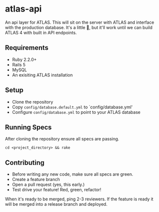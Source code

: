 # atlas-api

An api layer for ATLAS. This will sit on the server with ATLAS and interface with the production database. It's a little :shit:, but it'll work until we can build ATLAS 4 with built in API endpoints.

## Requirements

* Ruby 2.2.0+
* Rails 5
* MySQL
* An exisiting ATLAS installation

## Setup

* Clone the repository
* Copy `config/database.default.yml` to `config/database.yml'
* Configure `config/database.yml` to point to your ATLAS database

## Running Specs

After cloning the repository ensure all specs are passing.

`cd <project_directory> && rake`


## Contributing

* Before writing any new code, make sure all specs are green.
* Create a feature branch
* Open a pull request (yes, this early.)
* Test drive your feature! Red, green, refactor!

When it's ready to be merged, ping 2-3 reviewers. If the feature is ready it will be merged into a release branch and deployed.
